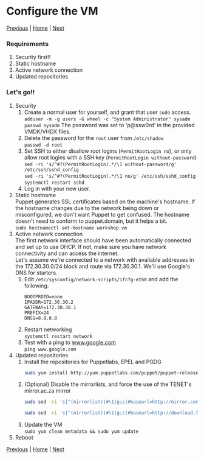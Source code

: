 # Configure the VM

[Previous](install-vm.md) \| [Home](index.md) \| [Next](install-puppet-server.md)

### Requirements

1. Security first!!
1. Static hostname
1. Active network connection
1. Updated repositories

### Let's go!!

1. Security
   1. Create a normal user for yourself, and grant that user `sudo` access.  
      `adduser -m -g users -G wheel -c "System Administrator" sysadm`  
      `passwd sysadm`
      The password was set to 'p@ssw0rd' in the provided VMDK/VHDX files.
   1. Delete the password for the `root` user from `/etc/shadow`  
      `passwd -d root`
   1. Set SSH to either disallow root logins (`PermitRootLogin no`), or only allow root logins with a SSH key (`PermitRootLogin without-password`)  
      `sed -ri 's/^#?(PermitRootLogin).*/\1 without-password/g' /etc/ssh/sshd_config`  
      `sed -ri 's/^#?(PermitRootLogin).*/\1 no/g' /etc/ssh/sshd_config`  
      `systemctl restart sshd`
   1. Log in with your new user.
1. Static hostname  
   Puppet generates SSL certificates based on the machine's hostname. If the hostname changes due to the network being down or misconfigured, we don't want Puppet to get confused. The hostname doesn't need to conform to puppet.domain, but it helps a bit.  
   `sudo hostnamectl set-hostname workshop.vm`
1. Active network connection  
   The first network interface should have been automatically connected and set up to use DHCP. If not, make sure you have network connectivity and can access the internet.  
   Let's assume we're connected to a network with available addresses in the 172.30.30.0/24 block and route via 172.30.30.1. We'll use Google's DNS for starters.
   1. Edit `/etc/sysconfig/network-scripts/ifcfg-eth0` and add the following:  
      ```
      BOOTPROTO=none
      IPADDR=172.30.30.2
      GATEWAY=172.30.30.1
      PREFIX=24
      DNS1=8.8.8.8
      ```
   2. Restart networking  
      `systemctl restart network`
   3. Test with a ping to www.google.com   
      `ping www.google.com`
1. Updated repositories
   1. Install the repositories for Puppetlabs, EPEL and PGDG  
      ```bash
      sudo yum install http://yum.puppetlabs.com/puppet/puppet-release-el-7.noarch.rpm epel-release https://download.postgresql.org/pub/repos/yum/9.6/redhat/rhel-7-x86_64/pgdg-centos96-9.6-3.noarch.rpm
      ```
   1. (Optional) Disable the mirrorlists, and force the use of the TENET's mirror.ac.za mirror  
      ```bash
      sudo sed -ri 's|^(mirrorlist)|#\1|g;s|#baseurl=http://mirror.centos.org/centos/(.*)|baseurl=http://centos.mirror.ac.za/\1|g' /etc/yum.repos.d/CentOS-*.repo
      ```
      ```bash
      sudo sed -ri 's|^(mirrorlist)|#\1|g;s|#baseurl=http://download.fedoraproject.org/pub/(.*)|baseurl=http://fedora.mirror.ac.za/\1|g' /etc/yum.repos.d/epel*.repo
      ```
   1. Update the VM  
      `sudo yum clean metadata && sudo yum update`
1. Reboot

[Previous](install-vm.md) \| [Home](index.md) \| [Next](install-puppet-server.md)
